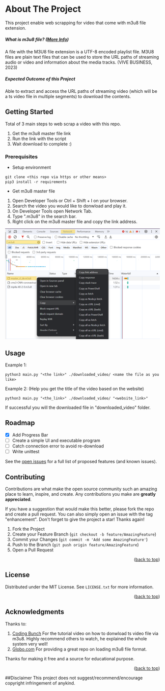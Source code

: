 # About The Project

This project enable web scrapping for video that come with m3u8 file extension.

##### What is m3u8 file? ([More Info](http://https://www.lifewire.com/m3u8-file-2621956 "More Info"))
A file with the M3U8 file extension is a UTF-8 encoded playlist file. M3U8 files are plain text files that can be used to store the URL paths of streaming audio or video and information about the media tracks. (VIVE BUSINESS, 2023)

##### Expected Outcome of this Project
Able to extract and access the URL paths of streaming video (which will be a ts video file in multiple segments) to download the contents.

## Getting Started

Total of 3 main steps to web scrap a video with this repo.
1. Get the m3u8 master file link
1. Run the link with the script
1. Wait download to complete :)

### Prerequisites
- Setup environment
```
git clone <this repo via https or other means>
pip3 install -r requirements
```
- Get m3u8 master file
1. Open Developer Tools or Ctrl + Shift + I on your browser.
1. Search the video you would like to donwload and play it.
1. On Developer Tools open Network Tab.
1. Type ".m3u8" in the search bar.
1. Right click on the m3u8 master file and copy the link address.
<img src="./docs/image/How_to_get_m3u8_master_file.png" alt="image" width="600" height="auto">

## Usage
Example 1:
```
python3 main.py "<the link>" ./downloaded_video/ <name the file as you like>
```

Example 2: (Help you get the title of the video based on the website)
```
python3 main.py "<the_link>" ./downloaded_video/ "<website_link>"
```
If successful you will the downloaded file in "downloaded_video" folder.



<!-- ROADMAP -->
## Roadmap
- [x] Add Progress Bar
- [ ] Create a simple UI and executable program
- [ ] Catch connection error to avoid re-download
- [ ] Write unittest

See the [open issues](https://github.com/YapWC/scrap_m3u8_video/issues) for a full list of proposed features (and known issues).

<!-- CONTRIBUTING -->
## Contributing

Contributions are what make the open source community such an amazing place to learn, inspire, and create. Any contributions you make are **greatly appreciated**.

If you have a suggestion that would make this better, please fork the repo and create a pull request. You can also simply open an issue with the tag "enhancement".
Don't forget to give the project a star! Thanks again!

1. Fork the Project
2. Create your Feature Branch (`git checkout -b feature/AmazingFeature`)
3. Commit your Changes (`git commit -m 'Add some AmazingFeature'`)
4. Push to the Branch (`git push origin feature/AmazingFeature`)
5. Open a Pull Request

<p align="right">(<a href="#readme-top">back to top</a>)</p>



<!-- LICENSE -->
## License

Distributed under the MIT License. See `LICENSE.txt` for more information.

<p align="right">(<a href="#readme-top">back to top</a>)</p>

<!-- ACKNOWLEDGMENTS -->
## Acknowledgments

Thanks to:
1. [Coding Bunch](https://youtu.be/p07ZZZVL72E?si=_P3xWHkDrILKvaPf "Coding Bunch")
For the tutorial video on how to donwload ts video file via m3u8. Highly recommend others to watch, he explained the whole system very well!
1. [Globo.com](https://github.com/globocom/m3u8 "Globo.com")
For providing a great repo on loading m3u8 file format.

Thanks for making it free and a source for educational purpose.

<p align="right">(<a href="#readme-top">back to top</a>)</p>

##Disclaimer
This project does not suggest/recommend/encourage copyright infringement of anykind.
